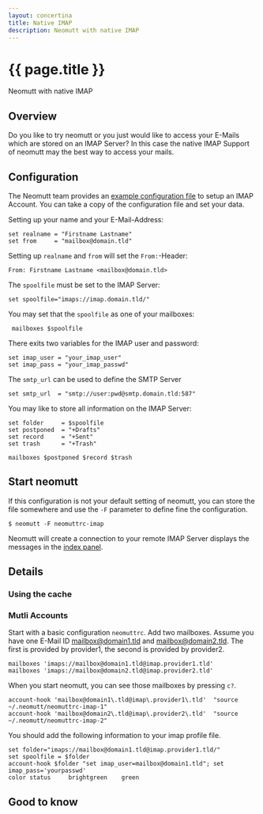 ```yaml
---
layout: concertina
title: Native IMAP
description: Neomutt with native IMAP 
---
```


# {{ page.title }}

Neomutt with native IMAP

## Overview

Do you like to try neomutt or you just would like to access your
E-Mails which are stored on an IMAP Server? In this case the native
IMAP Support of neomutt may the best way to access your mails.

## Configuration

The Neomutt team provides an [example configuration
file](https://github.com/neomutt/samples/blob/master/config/neomuttrc-imap-example)
to setup an IMAP Account. You can take a copy of the configuration
file and set your data.

Setting up your name and your E-Mail-Address:

	set realname = "Firstname Lastname"
	set from     = "mailbox@domain.tld"

Setting up `realname` and `from` will set the `From:`-Header:

	From: Firstname Lastname <mailbox@domain.tld> 

The `spoolfile` must be set to the IMAP Server:

	set spoolfile="imaps://imap.domain.tld/"

You may set that the `spoolfile` as one of your mailboxes:

	 mailboxes $spoolfile

There exits two variables for the IMAP user and password:

	set imap_user = "your_imap_user"
	set imap_pass = "your_imap_passwd"

The `smtp_url` can be used to define the SMTP Server  

	set smtp_url  = "smtp://user:pwd@smtp.domain.tld:587"

You may like to store all information on the IMAP Server:

	set folder     = $spoolfile
	set postponed  = "+Drafts"
	set record     = "+Sent"
	set trash      = "+Trash"

	mailboxes $postponed $record $trash

## Start neomutt

If this configuration is not your default setting of neomutt, you can
store the file somewhere and use the `-F` parameter to define fine the
configuration.

	$ neomutt -F neomuttrc-imap

Neomutt will create a connection to your remote IMAP Server displays
the messages in the [index panel](../panel/index.html).

## Details

### Using the cache

### Mutli Accounts

Start with a basic configuration `neomuttrc`. Add two mailboxes.
Assume you have one E-Mail ID mailbox@domain1.tld and
mailbox@domain2.tld. The first is provided by provider1, the second is
provided by provider2.

	mailboxes 'imaps://mailbox@domain1.tld@imap.provider1.tld'
	mailboxes 'imaps://mailbox@domain2.tld@imap.provider2.tld'

When you start neomutt, you can see those mailboxes by pressing `c?`.

	account-hook 'mailbox@domain1\.tld@imap\.provider1\.tld'  "source ~/.neomutt/neomuttrc-imap-1"
	account-hook 'mailbox@domain2\.tld@imap\.provider2\.tld'  "source ~/.neomutt/neomuttrc-imap-2"

You should add the following information to your imap profile file.

	set folder="imaps://mailbox@domain1.tld@imap.provider1.tld/"
	set spoolfile = $folder
	account-hook $folder "set imap_user=mailbox@domain1.tld"; set imap_pass='yourpasswd'
	color status     brightgreen    green

## Good to know



